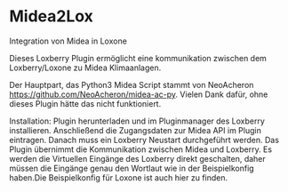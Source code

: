 # Midea2Lox
Integration von Midea in Loxone

Dieses Loxberry Plugin ermöglicht eine kommunikation zwischen dem Loxberry/Loxone zu Midea Klimaanlagen.

Der Hauptpart, das Python3 Midea Script stammt von NeoAcheron https://github.com/NeoAcheron/midea-ac-py. Vielen Dank dafür, ohne dieses Plugin hätte das nicht funktioniert.

Installation:
Plugin herunterladen und im Pluginmanager des Loxberry installieren.
Anschließend die Zugangsdaten zur Midea API im Plugin eintragen. Danach muss ein Loxberry Neustart durchgeführt werden.
Das Plugin übernimmt die Kommunikation zwischen Midea und Loxberry. Es werden die Virtuellen Eingänge des Loxberry direkt geschalten,
daher müssen die Eingänge genau den Wortlaut wie in der Beispielkonfig haben.Die Beispielkonfig für Loxone ist auch hier zu finden.
